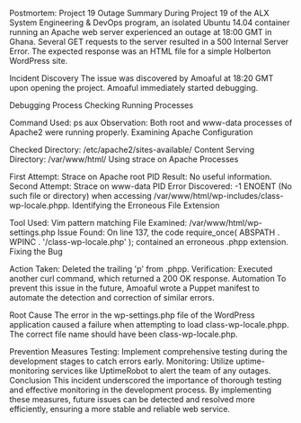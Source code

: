 Postmortem: Project 19 Outage
Summary
During Project 19 of the ALX System Engineering & DevOps program, an isolated Ubuntu 14.04 container running an Apache web server experienced an outage at 18:00 GMT in Ghana. Several GET requests to the server resulted in a 500 Internal Server Error. The expected response was an HTML file for a simple Holberton WordPress site.

Incident Discovery
The issue was discovered by Amoaful at 18:20 GMT upon opening the project. Amoaful immediately started debugging.

Debugging Process
Checking Running Processes

Command Used: ps aux
Observation: Both root and www-data processes of Apache2 were running properly.
Examining Apache Configuration

Checked Directory: /etc/apache2/sites-available/
Content Serving Directory: /var/www/html/
Using strace on Apache Processes

First Attempt: Strace on Apache root PID
Result: No useful information.
Second Attempt: Strace on www-data PID
Error Discovered: -1 ENOENT (No such file or directory) when accessing /var/www/html/wp-includes/class-wp-locale.phpp.
Identifying the Erroneous File Extension

Tool Used: Vim pattern matching
File Examined: /var/www/html/wp-settings.php
Issue Found: On line 137, the code require_once( ABSPATH . WPINC . '/class-wp-locale.php' ); contained an erroneous .phpp extension.
Fixing the Bug

Action Taken: Deleted the trailing 'p' from .phpp.
Verification: Executed another curl command, which returned a 200 OK response.
Automation
To prevent this issue in the future, Amoaful wrote a Puppet manifest to automate the detection and correction of similar errors.

Root Cause
The error in the wp-settings.php file of the WordPress application caused a failure when attempting to load class-wp-locale.phpp. The correct file name should have been class-wp-locale.php.

Prevention Measures
Testing:
Implement comprehensive testing during the development stages to catch errors early.
Monitoring:
Utilize uptime-monitoring services like UptimeRobot to alert the team of any outages.
Conclusion
This incident underscored the importance of thorough testing and effective monitoring in the development process. By implementing these measures, future issues can be detected and resolved more efficiently, ensuring a more stable and reliable web service.
